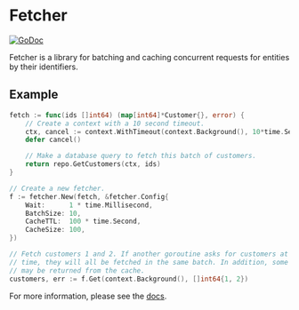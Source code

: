 # Fetcher

[![GoDoc](https://godoc.org/github.com/johngibb/fetcher?status.svg)][godoc]

Fetcher is a library for batching and caching concurrent requests for entities
by their identifiers.

## Example

```go
fetch := func(ids []int64) (map[int64]*Customer{}, error) {
    // Create a context with a 10 second timeout.
    ctx, cancel := context.WithTimeout(context.Background(), 10*time.Second)
    defer cancel()

    // Make a database query to fetch this batch of customers.
    return repo.GetCustomers(ctx, ids)
}

// Create a new fetcher.
f := fetcher.New(fetch, &fetcher.Config{
    Wait:      1 * time.Millisecond,
    BatchSize: 10,
    CacheTTL:  100 * time.Second,
    CacheSize: 100,
})

// Fetch customers 1 and 2. If another goroutine asks for customers at the same
// time, they will all be fetched in the same batch. In addition, some customers
// may be returned from the cache.
customers, err := f.Get(context.Background(), []int64{1, 2})
```

For more information, please see the [docs][godoc].

[godoc]: https://godoc.org/github.com/johngibb/fetcher
